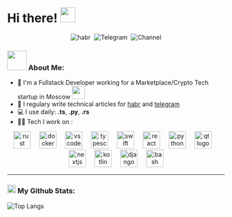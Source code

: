 # Hi there! <img src="https://github.com/TheDudeThatCode/TheDudeThatCode/blob/master/Assets/Hi.gif" width="35" />
<p align="center">
<img alt="habr" src="https://img.shields.io/badge/habr-gray?style=for-the-badge&logo=habr&logoColor=white&color=gray&link=https%3A%2F%2Ft.me%2Fvispar_work">&nbsp;
<img alt="Telegram" src="https://img.shields.io/badge/Telegram-gray?style=for-the-badge&logo=telegram&logoColor=white&color=gray&link=https%3A%2F%2Ft.me%2Fvispar_work">&nbsp;
<img alt="Channel" src="https://img.shields.io/badge/Channel-gray?style=for-the-badge&logo=telegram&logoColor=white&color=gray&link=https%3A%2F%2Ft.me%2Fvispar_journal">
</p>

###

### <img src="https://github.com/TheDudeThatCode/TheDudeThatCode/blob/master/Assets/Developer.gif" width="45" /> About Me:
- 🏦 I'm a Fullstack Developer working for a Marketplace/Crypto Tech startup in Moscow 
      <img src="https://media.giphy.com/media/WUlplcMpOCEmTGBtBW/giphy.gif" width="30">
- 📝 I regulary write technical articles for [habr](https://habr.com/ru/users/vispar/) and [telegram](https://t.me/vispar_journal)
- 💻 I use daily: **.ts**, **.py**,  **.rs**
- 🧑‍💻 Tech I work on :


<div align="center">
  <img src="https://skillicons.dev/icons?i=rust" height="40" alt="rust logo"  />
  <img width="12" />
  <img src="https://skillicons.dev/icons?i=docker" height="40" alt="docker logo"  />
  <img width="12" />
  <img src="https://skillicons.dev/icons?i=vscode" height="40" alt="vscode logo"  />
  <img width="12" />
  <img src="https://skillicons.dev/icons?i=ts" height="40" alt="typescript logo"  />
  <img width="12" />
  <img src="https://skillicons.dev/icons?i=swift" height="40" alt="swift logo"  />
  <img width="12" />
  <img src="https://skillicons.dev/icons?i=react" height="40" alt="react logo"  />
  <img width="12" />
  <img src="https://skillicons.dev/icons?i=py" height="40" alt="python logo"  />
  <img width="12" />
  <img src="https://skillicons.dev/icons?i=qt" height="40" alt="qt logo"  />
  <img width="12" />
  <img src="https://skillicons.dev/icons?i=nextjs" height="40" alt="nextjs logo"  />
  <img width="12" />
  <img src="https://skillicons.dev/icons?i=kotlin" height="40" alt="kotlin logo"  />
  <img width="12" />
  <img src="https://skillicons.dev/icons?i=django" height="40" alt="django logo"  />
  <img width="12" />
  <img src="https://skillicons.dev/icons?i=bash" height="40" alt="bash logo"  />
</div>

---
### <img src="https://skillicons.dev/icons?i=github" width='20' /> My Github Stats:
![Top Langs](https://github-readme-stats.vercel.app/api/top-langs/?username=vispar-tech&layout=compact&theme=dark&hide=css,html,php&hide_border=true)



